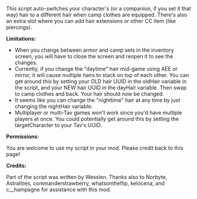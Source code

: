 This script auto-switches your character's (or a companion, if you set it that way) hair to a different hair when camp clothes are equipped. There's also an extra slot where you can add hair extensions or other CC item (like piercings).

**Limitations:**

- When you change between armor and camp sets in the inventory screen, you will have to close the screen and reopen it to see the changes.
- Currently, if you change the "daytime" hair mid-game using AEE or mirror, it will cause multiple hairs to stack on top of each other. You can get around this by setting your OLD hair UUID in the oldHair variable in the script, and your NEW hair UUID in the dayHair variable. Then swap to camp clothes and back. Your hair should now be changed.
- It seems like you can change the "nighttime" hair at any time by just changing the nightHair variable.
- Multiplayer or multi-Tav games won't work since you'd have multiple players at once. You could potentially get around this by setting the targetCharacter to your Tav's UUID.

**Permissions:**

You are welcome to use my script in your mod. Please credit back to this page!

**Credits:**

Part of the script was written by Wesslen.
Thanks also to Norbyte, Astralities, commanderstrawberry, whatsontheflip, kelocena, and c__hampagne for assistance with this mod.

